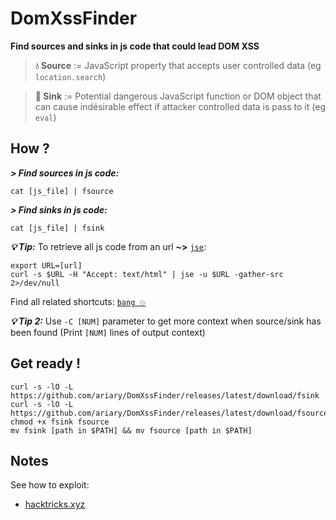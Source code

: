 # DomXssFinder

**Find sources and sinks in js code that could lead DOM XSS**

> **💧 Source** := JavaScript property that accepts user controlled data (eg `location.search`)

> **🚰 Sink** := Potential dangerous JavaScript function or DOM object that can cause indésirable effect if attacker controlled data is pass to it (eg `eval`)

## How ?

***> Find sources in js code:***

```shell
cat [js_file] | fsource
```

***> Find sinks in js code:***

```shell
cat [js_file] | fsink
```

***💡 Tip:***
To retrieve all js code from an url **~>** [`jse`](https://github.com/ariary/JSextractor):
```shell
export URL=[url]
curl -s $URL -H "Accept: text/html" | jse -u $URL -gather-src 2>/dev/null
```

Find all related shortcuts: [`bang 💥`](https://github.com/ariary/bang/blob/main/EXAMPLES.md#find-dom-xss)

***💡 Tip 2:***
Use `-C [NUM]` parameter to get more context when source/sink has been found (Print `[NUM]` lines of output context)
## Get ready !
```shell
curl -s -lO -L https://github.com/ariary/DomXssFinder/releases/latest/download/fsink 
curl -s -lO -L https://github.com/ariary/DomXssFinder/releases/latest/download/fsource
chmod +x fsink fsource
mv fsink [path in $PATH] && mv fsource [path in $PATH]
```

## Notes

See how to exploit:
 * [hacktricks.xyz](https://book.hacktricks.xyz/pentesting-web/xss-cross-site-scripting/dom-xss)

